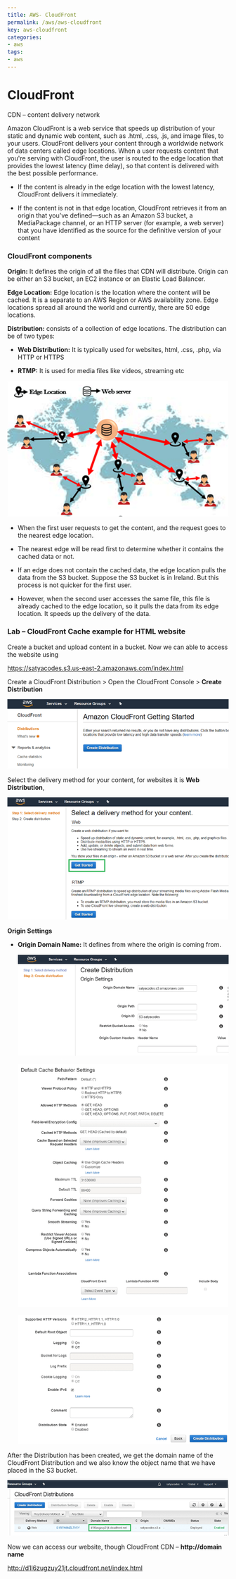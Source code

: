 ```yaml
---
title: AWS- CloudFront
permalink: /aws/aws-cloudfront
key: aws-cloudfront
categories:
- aws
tags:
- aws
---
```



CloudFront
==========

CDN – content delivery network

Amazon CloudFront is a web service that speeds up distribution of your static
and dynamic web content, such as .html, .css, .js, and image files, to your
users. CloudFront delivers your content through a worldwide network of data
centers called edge locations. When a user requests content that you're serving
with CloudFront, the user is routed to the edge location that provides the
lowest latency (time delay), so that content is delivered with the best possible
performance.

-   If the content is already in the edge location with the lowest latency,
    CloudFront delivers it immediately.

-   If the content is not in that edge location, CloudFront retrieves it from an
    origin that you've defined—such as an Amazon S3 bucket, a MediaPackage
    channel, or an HTTP server (for example, a web server) that you have
    identified as the source for the definitive version of your content

### CloudFront components

**Origin:** It defines the origin of all the files that CDN will distribute.
Origin can be either an S3 bucket, an EC2 instance or an Elastic Load Balancer.

**Edge Location:** Edge location is the location where the content will be
cached. It is a separate to an AWS Region or AWS availability zone. Edge
locations spread all around the world and currently, there are 50 edge
locations.

**Distribution:**  consists of a collection of edge locations. The distribution
can be of two types:

-   **Web Distribution:** It is typically used for websites, html, .css, .php,
    via HTTP or HTTPS

-   **RTMP:** It is used for media files like videos, streaming etc

![](media/cbb2f1342dc7ad44e1c663e229eb2966.png)

-   When the first user requests to get the content, and the request goes to the
    nearest edge location.

-   The nearest edge will be read first to determine whether it contains the
    cached data or not.

-   If an edge does not contain the cached data, the edge location pulls the
    data from the S3 bucket. Suppose the S3 bucket is in Ireland. But this
    process is not quicker for the first user.

-   However, when the second user accesses the same file, this file is already
    cached to the edge location, so it pulls the data from its edge location. It
    speeds up the delivery of the data.

### Lab – CloudFront Cache example for HTML website

Create a bucket and upload content in a bucket. Now we can able to access the
website using

<https://satyacodes.s3.us-east-2.amazonaws.com/index.html>

Create a CloudFront Distribution > Open the CloudFront Console > **Create
Distribution**

![](media/fe4dbb45a9bd57ce9b222affaefec3a8.png)

Select the delivery method for your content, for websites it is **Web
Distribution**,

![](media/a199742aaa75cb23d4766b5b49ddd631.png)

**Origin Settings**

-   **Origin Domain Name:** It defines from where the origin is coming from.

    ![](media/532c88c9d305ff3e48f420d5952db6db.png)

    ![](media/1d2670fae8e441ee98f4e17959e0375c.png)

    ![](media/6f6526075e02a1bc70e45982980d786b.png)

After the Distribution has been created, we get the domain name of the
CloudFront Distribution and we also know the object name that we have placed in
the S3 bucket.

![](media/ad5dbf1b9e9dae04f9a478753a590453.png)

Now we can access our website, though CloudFront CDN – **http://domain
name<file-name>**

<http://d1l6zugzuy21jt.cloudfront.net/index.html>
